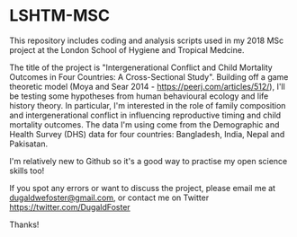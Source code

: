 # LSHTM-MSC

This repository includes coding and analysis scripts used in my 2018 MSc project at the London School of Hygiene and Tropical Medcine.

The title of the project is "Intergenerational Conflict and Child Mortality Outcomes in Four Countries: A Cross-Sectional Study". Building off a game theoretic model (Moya and Sear 2014 - https://peerj.com/articles/512/), I'll be testing some hypotheses from human behavioural ecology and life history theory. In particular, I'm interested in the role of family composition and intergenerational conflict in influencing reproductive timing and child mortality outcomes. The data I'm using come from the Demographic and Health Survey (DHS) data for four countries: Bangladesh, India, Nepal and Pakisatan. 

I'm relatively new to Github so it's a good way to practise my open science skills too!

If you spot any errors or want to discuss the project, please email me at dugaldwefoster@gmail.com, or contact me on Twitter https://twitter.com/DugaldFoster

Thanks!
